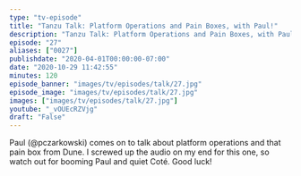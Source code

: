 ```yaml
---
type: "tv-episode"
title: "Tanzu Talk: Platform Operations and Pain Boxes, with Paul!"
description: "Tanzu Talk: Platform Operations and Pain Boxes, with Paul!"
episode: "27"
aliases: ["0027"]
publishdate: "2020-04-01T00:00:00-07:00"
date: "2020-10-29 11:42:55"
minutes: 120
episode_banner: "images/tv/episodes/talk/27.jpg"
episode_image: "images/tv/episodes/talk/27.jpg"
images: ["images/tv/episodes/talk/27.jpg"]
youtube: "_vOUEcRZVjg"
draft: "False"
---
```


Paul (@pczarkowski) comes on to talk about platform operations and that pain box from Dune. I screwed up the audio on my end for this one, so watch out for booming Paul and quiet Coté. Good luck!